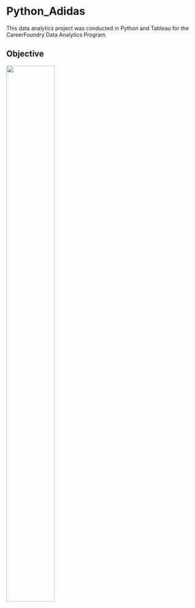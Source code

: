 # Python_Adidas
This data analytics project was conducted in Python and Tableau for the CareerFoundry Data Analytics Program.

## Objective
<img src="[https://your-image-url.type](https://github.com/rdurand99/Python_Adidas/assets/136758167/7cbe4717-7b6f-47ac-9484-d4468fd4d05d)https://github.com/rdurand99/Python_Adidas/assets/136758167/7cbe4717-7b6f-47ac-9484-d4468fd4d05d" width="50%" height="60%">
